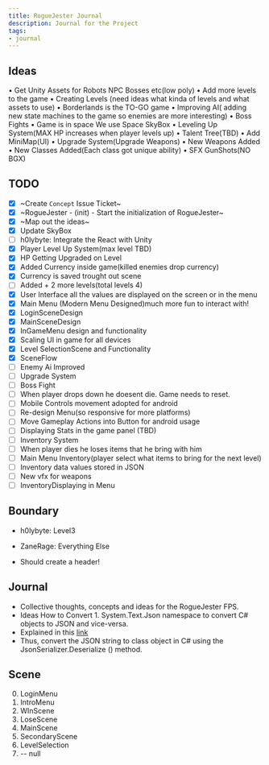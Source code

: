 ```yaml
---
title: RogueJester Journal
description: Journal for the Project
tags:
- journal
---
```

## Ideas

• Get Unity Assets for Robots NPC Bosses etc(low poly)
• Add more levels to the game
• Creating Levels (need ideas what kinda of levels and what assets to use)
• Borderlands is the TO-GO game
• Improving AI( adding new state machines to the game so enemies are more interesting)
• Boss Fights
• Game is in space We use Space SkyBox
• Leveling Up System(MAX HP increases when player levels up)
• Talent Tree(TBD)
• Add MiniMap(UI)
• Upgrade System(Upgrade Weapons)
• New Weapons Added
• New Classes Added(Each class got unique ability)
• SFX GunShots(NO BGX)

## TODO

- [x] ~Create `Concept` Issue Ticket~
- [x] ~RogueJester - (init) - Start the initialization of RogueJester~
- [x] ~Map out the ideas~
- [x] Update SkyBox
- [ ] h0lybyte: Integrate the React with Unity
- [x] Player Level Up System(max level TBD)
- [x] HP Getting Upgraded on Level
- [x] Added Currency inside game(killed enemies drop currency)
- [x] Currency is saved trought out scene
- [ ] Added + 2 more levels(total levels 4)
- [x] User Interface all the values are displayed on the screen or in the menu
- [x] Main Menu (Modern Menu Designed)much more fun to interact with!
- [x] LoginSceneDesign
- [x] MainSceneDesign
- [x] InGameMenu design and functionality
- [x] Scaling UI in game for all devices
- [x] Level SelectionScene and Functionality
- [x] SceneFlow
- [ ] Enemy Ai Improved
- [ ] Upgrade System
- [ ] Boss Fight
- [ ] When player drops down he doesent die. Game needs to reset.
- [ ] Mobile Controls movement adopted for android
- [ ] Re-design Menu(so responsive for more platforms)
- [ ] Move Gameplay Actions into Button for android usage
- [ ] Displaying Stats in the game panel (TBD)
- [ ] Inventory System
- [ ] When player dies he loses items that he bring with him
- [ ] Main Menu Inventory(player select what items to bring for the next level)
- [ ] Inventory data values stored in JSON
- [ ] New vfx for weapons
- [ ] InventoryDisplaying in Menu

## Boundary

- h0lybyte: Level3
- ZaneRage: Everything Else

- Should create a header!

## Journal

- Collective thoughts, concepts and ideas for the RogueJester FPS.
- Ideas How to Convert 1.  System.Text.Json namespace to convert C# objects to JSON and vice-versa.
- Explained in this [link](https://www.tutorialsteacher.com/articles/convert-object-to-json-in-csharp#:~:text=The.NET%205%20framework%20provides%20the%20built-in%20JsonSerializer%20class,built-in%20JsonSerializer%20class%20that%20converts%20objects%20to%20JSON)
- Thus, convert the JSON string to class object in C# using the JsonSerializer.Deserialize () method.

## Scene

0. LoginMenu
1. IntroMenu
2. WInScene
3. LoseScene
4. MainScene
5. SecondaryScene
6. LevelSelection
7. -- null
